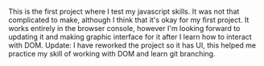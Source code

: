This is the first project where I test my javascript skills. It was not that complicated to make, although I think that it's okay for my first project.
It works entirely in the browser console, however I'm looking forward to updating it and making graphic interface for it after I learn how to interact with DOM. 
Update: I have reworked the project so it has UI, this helped me practice my skill of working with DOM and learn git branching.